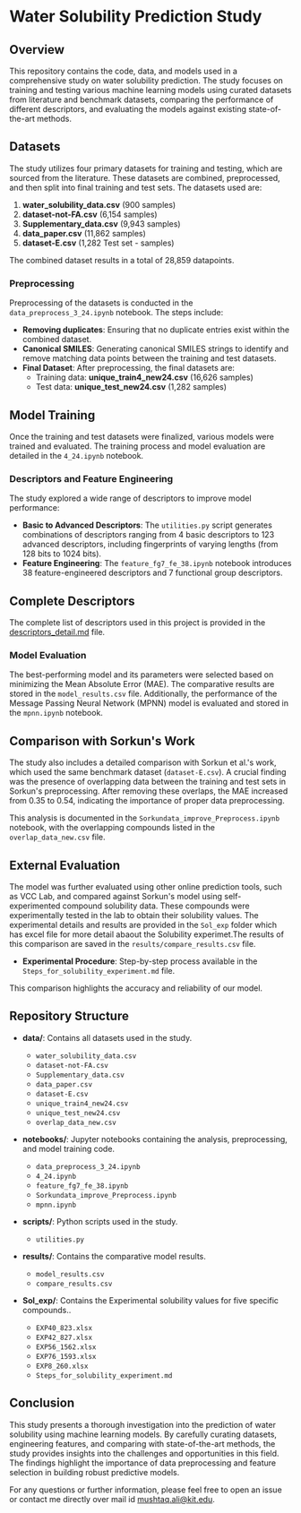 # Water Solubility Prediction Study

## Overview

This repository contains the code, data, and models used in a comprehensive study on water solubility prediction. The study focuses on training and testing various machine learning models using curated datasets from literature and benchmark datasets, comparing the performance of different descriptors, and evaluating the models against existing state-of-the-art methods.

## Datasets

The study utilizes four primary datasets for training and testing, which are sourced from the literature. These datasets are combined, preprocessed, and then split into final training and test sets. The datasets used are:

1. **water_solubility_data.csv** (900 samples)
2. **dataset-not-FA.csv** (6,154 samples)
3. **Supplementary_data.csv** (9,943 samples)
4. **data_paper.csv** (11,862 samples)
5. **dataset-E.csv** (1,282 Test set - samples)

The combined dataset results in a total of 28,859 datapoints.

### Preprocessing

Preprocessing of the datasets is conducted in the `data_preprocess_3_24.ipynb` notebook. The steps include:
- **Removing duplicates**: Ensuring that no duplicate entries exist within the combined dataset.
- **Canonical SMILES**: Generating canonical SMILES strings to identify and remove matching data points between the training and test datasets.
- **Final Dataset**: After preprocessing, the final datasets are:
  - Training data: **unique_train4_new24.csv** (16,626 samples)
  - Test data: **unique_test_new24.csv** (1,282 samples)

## Model Training

Once the training and test datasets were finalized, various models were trained and evaluated. The training process and model evaluation are detailed in the `4_24.ipynb` notebook.

### Descriptors and Feature Engineering

The study explored a wide range of descriptors to improve model performance:
- **Basic to Advanced Descriptors**: The `utilities.py` script generates combinations of descriptors ranging from 4 basic descriptors to 123 advanced descriptors, including fingerprints of varying lengths (from 128 bits to 1024 bits).
- **Feature Engineering**: The `feature_fg7_fe_38.ipynb` notebook introduces 38 feature-engineered descriptors and 7 functional group descriptors.
## Complete Descriptors

The complete list of descriptors used in this project is provided in the [descriptors_detail.md](descriptors_detail.md) file.

### Model Evaluation

The best-performing model and its parameters were selected based on minimizing the Mean Absolute Error (MAE). The comparative results are stored in the `model_results.csv` file. Additionally, the performance of the Message Passing Neural Network (MPNN) model is evaluated and stored in the `mpnn.ipynb` notebook.

## Comparison with Sorkun's Work

The study also includes a detailed comparison with Sorkun et al.'s work, which used the same benchmark dataset (`dataset-E.csv`). A crucial finding was the presence of overlapping data between the training and test sets in Sorkun's preprocessing. After removing these overlaps, the MAE increased from 0.35 to 0.54, indicating the importance of proper data preprocessing.

This analysis is documented in the `Sorkundata_improve_Preprocess.ipynb` notebook, with the overlapping compounds listed in the `overlap_data_new.csv` file.

## External Evaluation

The model was further evaluated using other online prediction tools, such as VCC Lab, and compared against Sorkun's model using self-experimented compound solubility data. These compounds were experimentally tested in the lab to obtain their solubility values. The experimental details and results are provided in the `Sol_exp` folder which has excel file for more detail abaout the Solubility experimet.The results of this comparison are saved in the `results/compare_results.csv` file.

- **Experimental Procedure**: Step-by-step process available in the `Steps_for_solubility_experiment.md` file.

This comparison highlights the accuracy and reliability of our model.

## Repository Structure

- **data/**: Contains all datasets used in the study.
  - `water_solubility_data.csv`
  - `dataset-not-FA.csv`
  - `Supplementary_data.csv`
  - `data_paper.csv`
  - `dataset-E.csv`
  - `unique_train4_new24.csv`
  - `unique_test_new24.csv`
  - `overlap_data_new.csv`

- **notebooks/**: Jupyter notebooks containing the analysis, preprocessing, and model training code.
  - `data_preprocess_3_24.ipynb`
  - `4_24.ipynb`
  - `feature_fg7_fe_38.ipynb`
  - `Sorkundata_improve_Preprocess.ipynb`
  - `mpnn.ipynb`

- **scripts/**: Python scripts used in the study.
  - `utilities.py`

- **results/**: Contains the comparative model results.
  - `model_results.csv`
  - `compare_results.csv`

- **Sol_exp/**: Contains the Experimental solubility values for five specific compounds..
  - `EXP40_823.xlsx`
  - `EXP42_827.xlsx`
  - `EXP56_1562.xlsx`
  - `EXP76_1593.xlsx`
  - `EXP8_260.xlsx`
  - `Steps_for_solubility_experiment.md`
## Conclusion

This study presents a thorough investigation into the prediction of water solubility using machine learning models. By carefully curating datasets, engineering features, and comparing with state-of-the-art methods, the study provides insights into the challenges and opportunities in this field. The findings highlight the importance of data preprocessing and feature selection in building robust predictive models.

For any questions or further information, please feel free to open an issue or contact me directly over mail id mushtaq.ali@kit.edu.
